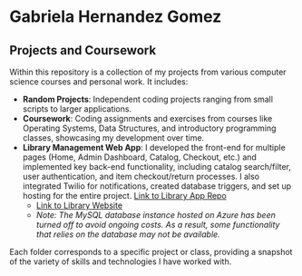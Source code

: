 # Gabriela Hernandez Gomez

## Projects and Coursework

Within this repository is a collection of my projects from various computer science courses and personal work. It includes:

- **Random Projects**: Independent coding projects ranging from small scripts to larger applications.
- **Coursework**: Coding assignments and exercises from courses like Operating Systems, Data Structures, and introductory programming classes, showcasing my development over time.
- **Library Management Web App**: I developed the front-end for multiple pages (Home, Admin Dashboard, Catalog, Checkout, etc.) and implemented key back-end functionality, including catalog search/filter, user authentication, and item checkout/return processes. I also integrated Twilio for notifications, created database triggers, and set up hosting for the entire project. [Link to Library App Repo](https://github.com/Gabyc5/Team7-Library-Database.git)
  - [Link to Library Website](https://cougarchronicles.vercel.app/)
  - *Note: The MySQL database instance hosted on Azure has been turned off to avoid ongoing costs. As a result, some functionality that relies on the database may not be available.*

Each folder corresponds to a specific project or class, providing a snapshot of the variety of skills and technologies I have worked with.
